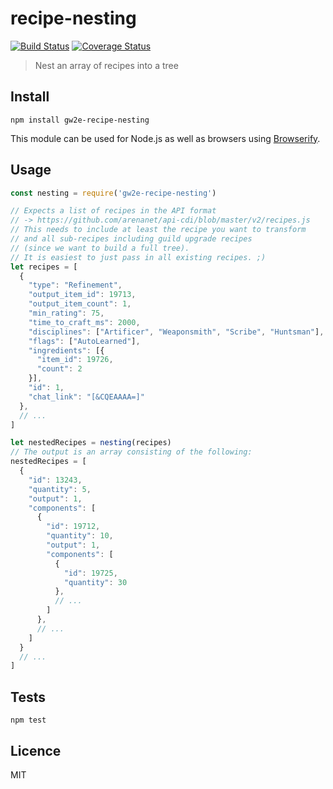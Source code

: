 # recipe-nesting

[![Build Status](https://img.shields.io/travis/gw2efficiency/recipe-nesting.svg?style=flat-square)](https://travis-ci.org/gw2efficiency/recipe-nesting)
[![Coverage Status](https://img.shields.io/codecov/c/github/gw2efficiency/recipe-nesting/master.svg?style=flat-square)](https://codecov.io/github/gw2efficiency/recipe-nesting)

> Nest an array of recipes into a tree

## Install

```
npm install gw2e-recipe-nesting
```

This module can be used for Node.js as well as browsers using [Browserify](https://github.com/substack/browserify-handbook#how-node_modules-works).

## Usage

```js
const nesting = require('gw2e-recipe-nesting')

// Expects a list of recipes in the API format
// -> https://github.com/arenanet/api-cdi/blob/master/v2/recipes.js
// This needs to include at least the recipe you want to transform
// and all sub-recipes including guild upgrade recipes
// (since we want to build a full tree).
// It is easiest to just pass in all existing recipes. ;)
let recipes = [
  {
    "type": "Refinement",
    "output_item_id": 19713,
    "output_item_count": 1,
    "min_rating": 75,
    "time_to_craft_ms": 2000,
    "disciplines": ["Artificer", "Weaponsmith", "Scribe", "Huntsman"],
    "flags": ["AutoLearned"],
    "ingredients": [{
      "item_id": 19726,
      "count": 2
    }],
    "id": 1,
    "chat_link": "[&CQEAAAA=]"
  },
  // ...
]

let nestedRecipes = nesting(recipes)
// The output is an array consisting of the following:
nestedRecipes = [
  {
    "id": 13243,
    "quantity": 5,
    "output": 1,
    "components": [
      {
        "id": 19712,
        "quantity": 10,
        "output": 1,
        "components": [
          {
            "id": 19725,
            "quantity": 30
          },
          // ...
        ]
      },
      // ...
    ]
  }
  // ...
]
```

## Tests

```
npm test
```

## Licence

MIT
